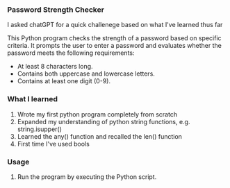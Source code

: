 ### Password Strength Checker

I asked chatGPT for a quick challenege based on what I've learned thus far

This Python program checks the strength of a password based on specific criteria. It prompts the user to enter a password and evaluates whether the password meets the following requirements:

- At least 8 characters long.
- Contains both uppercase and lowercase letters.
- Contains at least one digit (0-9).

### What I learned
1. Wrote my first python program completely from scratch
2. Expanded my understanding of python string functions, e.g. string.isupper()
3. Learned the any() function and recalled the len() function
4. First time I've used bools

### Usage
1. Run the program by executing the Python script.
